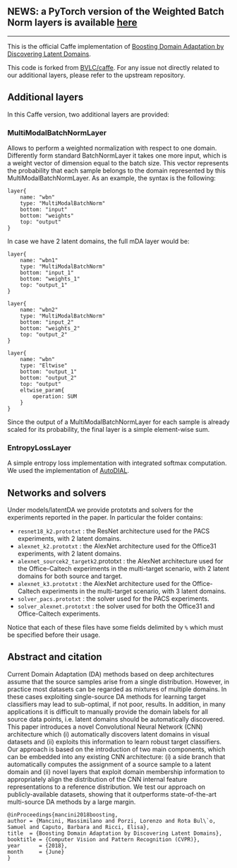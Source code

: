 ## NEWS: a PyTorch version of the Weighted Batch Norm layers is available [here](https://github.com/mancinimassimiliano/pytorch_wbn)


-----------------------------------------------------------------------------------------------------------------------------------------------


This is the official Caffe implementation of [Boosting Domain Adaptation by Discovering Latent Domains](http://research.mapillary.com/img/publications/CVPR18b.pdf). 

This code is forked from [BVLC/caffe](https://github.com/BVLC/caffe). For any issue not directly related to our additional layers, please refer to the upstream repository.

## Additional layers

In this Caffe version, two additional layers are provided:

### MultiModalBatchNormLayer

Allows to perform a weighted normalization with respect to one domain.
Differently form standard BatchNormLayer it takes one more input, which is a weight vector of dimension equal to the batch size. This vector represents the probability that each sample belongs to the domain represented by this MultiModalBatchNormLayer. As an example, the syntax is the following: 
	
    layer{
        name: "wbn"
        type: "MultiModalBatchNorm"
        bottom: "input"
        bottom: "weights"
        top: "output"
    }

In case we have 2 latent domains, the full mDA layer would be:

    layer{
        name: "wbn1"
        type: "MultiModalBatchNorm"
        bottom: "input_1"
        bottom: "weights_1"
        top: "output_1"
    }

    layer{
        name: "wbn2"
        type: "MultiModalBatchNorm"
        bottom: "input_2"
        bottom: "weights_2"
        top: "output_2"
    }

    layer{
        name: "wbn"
        type: "Eltwise"
        bottom: "output_1"
        bottom: "output_2"
        top: "output"
        eltwise_param{
            operation: SUM
        }
    }

Since the output of a MultiModalBatchNormLayer for each sample is already scaled for its probability, the final layer is a simple element-wise sum.

### EntropyLossLayer 

A simple entropy loss implementation with integrated softmax computation. We used the implementation of [AutoDIAL](https://github.com/ducksoup/autodial/).

## Networks and solvers
Under models/latentDA we provide prototxts and solvers for the experiments reported in the paper. In particular the folder contains:

* `resnet18_k2.prototxt` : the ResNet architecture used for the PACS experiments, with 2 latent domains.
* `alexnet_k2.prototxt` : the AlexNet architecture used for the Office31 experiments, with 2 latent domains.
* `alexnet_sourcek2_targetk2`.prototxt : the AlexNet architecture used for the Office-Caltech experiments in the multi-target scenario, with 2 latent domains for both source and target.
* `alexnet_k3.prototxt` : the AlexNet architecture used for the Office-Caltech experiments in the multi-target scenario, with 3 latent domains.
* `solver_pacs.prototxt` : the solver used for the PACS experiments.
* `solver_alexnet.prototxt` : the solver used for both the Office31 and Office-Caltech experiments.

Notice that each of these files have some fields delimited by `%` which must be specified before their usage.


## Abstract and citation

Current Domain Adaptation (DA) methods based on deep architectures assume that the source samples arise from a single distribution. However, in practice most datasets can be regarded as mixtures of multiple domains. In these cases exploiting single-source DA methods for learning target classifiers may lead to sub-optimal, if not poor, results. In addition, in many applications it is difficult to manually provide the domain labels for all source data points, i.e. latent domains should be automatically discovered. This paper introduces a novel Convolutional Neural Network (CNN) architecture which (i) automatically discovers latent domains in visual datasets and (ii) exploits this information to learn robust target classifiers. Our approach is based on the introduction of two main components, which can be embedded into any existing CNN architecture: (i) a side branch that automatically computes the assignment of a source sample to a latent domain and (ii) novel layers that exploit domain membership information to appropriately align the distribution of the CNN internal feature representations to a reference distribution. We test our approach on publicly-available datasets, showing that it outperforms state-of-the-art multi-source DA methods by a large margin.

    @inProceedings{mancini2018boosting,
	author = {Mancini, Massimilano and Porzi, Lorenzo and Rota Bul\`o, Samuel and Caputo, Barbara and Ricci, Elisa},
  	title  = {Boosting Domain Adaptation by Discovering Latent Domains},
  	booktitle = {Computer Vision and Pattern Recognition (CVPR)},
  	year      = {2018},
  	month     = {June}
    }


